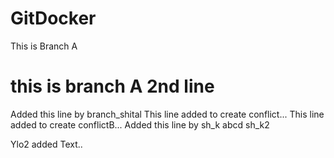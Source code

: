 # GitDocker
This is Branch A

this is branch A 2nd line
=======
Added this line by branch_shital
This line added to create conflict...
This line added to create conflictB...
Added this line by sh_k
abcd
sh_k2

Ylo2 added Text..


